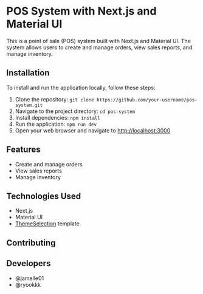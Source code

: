 # POS System with Next.js and Material UI

This is a point of sale (POS) system built with Next.js and Material UI. The system allows users to create and manage orders, view sales reports, and manage inventory.

## Installation

To install and run the application locally, follow these steps:

1. Clone the repository: `git clone https://github.com/your-username/pos-system.git`
2. Navigate to the project directory: `cd pos-system`
3. Install dependencies: `npm install`
4. Run the application: `npm run dev`
5. Open your web browser and navigate to [http://localhost:3000](http://localhost:3000)

## Features

- Create and manage orders
- View sales reports
- Manage inventory

## Technologies Used

- Next.js
- Material UI
- [ThemeSelection](https://github.com/some-user/ThemeSelection) template

## Contributing

## Developers

- @jamelle01
- @ryookkk
